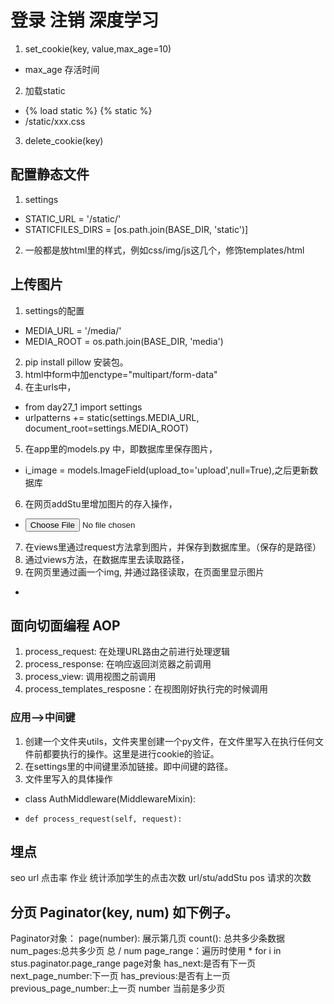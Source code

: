 # 登录 注销 深度学习

1. set_cookie(key, value,max_age=10)
* max_age 存活时间
2. 加载static
* {% load static %} {% static %}
*  /static/xxx.css
3. delete_cookie(key)

## 配置静态文件
1. settings
* STATIC_URL = '/static/'
* STATICFILES_DIRS = [os.path.join(BASE_DIR, 'static')]
2. 一般都是放html里的样式，例如css/img/js这几个，修饰templates/html

## 上传图片
1. settings的配置
* MEDIA_URL = '/media/'
* MEDIA_ROOT = os.path.join(BASE_DIR, 'media')
2. pip install pillow 安装包。
3. html中form中加enctype="multipart/form-data"
4. 在主urls中，
* from day27_1 import settings
* urlpatterns += static(settings.MEDIA_URL, document_root=settings.MEDIA_ROOT)
5. 在app里的models.py 中，即数据库里保存图片，
* i_image = models.ImageField(upload_to='upload',null=True),之后更新数据库
6. 在网页addStu里增加图片的存入操作，
* <input type="file" name="img">
7. 在views里通过request方法拿到图片，并保存到数据库里。（保存的是路径）
8. 通过views方法，在数据库里去读取路径，
9. 在网页里通过画一个img, 并通过路径读取，在页面里显示图片
* <img src="/media/{{ stuinfo.i_image}}" alt="">

## 面向切面编程 AOP
1. process_request: 在处理URL路由之前进行处理逻辑
2. process_response: 在响应返回浏览器之前调用
3. process_view: 调用视图之前调用
4. process_templates_resposne：在视图刚好执行完的时候调用

### 应用-->中间键
1. 创建一个文件夹utils，文件夹里创建一个py文件，在文件里写入在执行任何文件前都要执行的操作。这里是进行cookie的验证。
2. 在settings里的中间键里添加链接。即中间键的路径。
3. 文件里写入的具体操作
* class AuthMiddleware(MiddlewareMixin):
*     def process_request(self, request):

## 埋点
seo url 点击率
作业 统计添加学生的点击次数 url/stu/addStu pos 请求的次数

## 分页 Paginator(key, num)   如下例子。
Paginator对象：
	page(number): 展示第几页
	count(): 总共多少条数据
	num_pages:总共多少页  总 / num
	page_range：遍历时使用
	* for i in stus.paginator.page_range
page对象
	has_next:是否有下一页
		next_page_number:下一页
	has_previous:是否有上一页
		previous_page_number:上一页
	number 当前是多少页
<!-- page_id = request.GET.get('page_id')
        stus = Student.objects.all()
        paginator = Paginator(stus,1)
        page = paginator.page(int(page_id))
        return render(request, 'fen_ye.html', {'stus': page})

<h4>一共{{ stus.paginator.num_pages }}页/ 一共{{ stus.paginator.count }}条</h4>
<h5>{% for i in stus.paginator.page_range %}
    <a href="/stu/stuPage/?page_id={{ i }}">{{ i }}</a>
{% endfor %}</h5>
{% if stus.has_previous %}
    <a href="/stu/stuPage/?page_id={{ stus.previous_page_number }}">上一页</a>
{% endif %}
当前第{{ stus.number }}页
{% if stus.has_next %}
    <a href="/stu/stuPage/?page_id={{ stus.next_page_number }}">下一页</a>
{% endif %}
 -->


